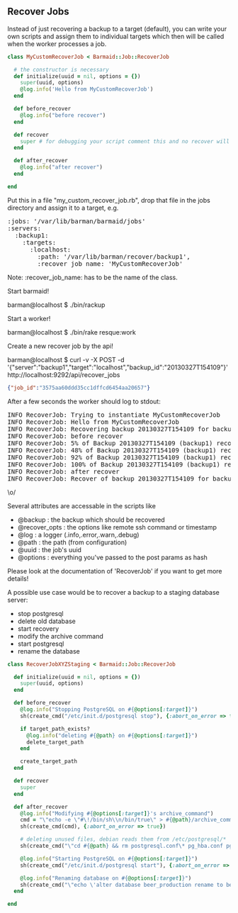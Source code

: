 ## Recover Jobs

Instead of just recovering a backup to a target (default), you can write your own scripts and assign them to individual targets which then will be called when the worker processes a job.

```ruby
class MyCustomRecoverJob < Barmaid::Job::RecoverJob

  # the constructor is necessary
  def initialize(uuid = nil, options = {})
    super(uuid, options)
    @log.info('Hello from MyCustomRecoverJob')
  end

  def before_recover
    @log.info("before recover")
  end

  def recover
    super # for debugging your script comment this and no recover will be executed
  end

  def after_recover
    @log.info("after recover")
  end

end
```

Put this in a file "my_custom_recover_job.rb", drop that file in the jobs directory and assign it to a target, e.g.

<pre>
:jobs: '/var/lib/barman/barmaid/jobs'
:servers:
  :backup1:
    :targets:
      :localhost:
        :path: '/var/lib/barman/recover/backup1',
        :recover_job_name: 'MyCustomRecoverJob'
</pre>

Note: :recover_job_name: has to be the name of the class.

Start barmaid!

  barman@localhost $ ./bin/rackup

Start a worker!

  barman@localhost $ ./bin/rake resque:work

Create a new recover job by the api!

  barman@localhost $ curl -v -X POST -d '{"server":"backup1","target":"localhost","backup_id":"20130327T154109"}' http://localhost:9292/api/recover_jobs

```json
{"job_id":"3575aa60ddd35cc1dffcd6454aa20657"}
```


After a few seconds the worker should log to stdout:

<pre>
INFO RecoverJob: Trying to instantiate MyCustomRecoverJob
INFO RecoverJob: Hello from MyCustomRecoverJob
INFO RecoverJob: Recovering backup 20130327T154109 for backup1 (options: {"time":1364402347,"status":"queued","server":"backup1","target":"localhost","backup_id":"20130327T154109","recover_opts":{}}}
INFO RecoverJob: before recover
INFO RecoverJob: 5% of Backup 20130327T154109 (backup1) recovered
INFO RecoverJob: 48% of Backup 20130327T154109 (backup1) recovered
INFO RecoverJob: 92% of Backup 20130327T154109 (backup1) recovered
INFO RecoverJob: 100% of Backup 20130327T154109 (backup1) recovered
INFO RecoverJob: after recover
INFO RecoverJob: Recover of backup 20130327T154109 for backup1 (uuid 3575aa60ddd35cc1dffcd6454aa20657) finished
</pre>

\o/


Several attributes are accessable in the scripts like

* @backup : the backup which should be recovered
* @recover_opts : the options like remote ssh command or timestamp
* @log : a logger (.info,.error,.warn,.debug)
* @path : the path (from configuration)
* @uuid : the job's uuid
* @options : everything you've passed to the post params as hash

Please look at the documentation of 'RecoverJob' if you want to get more details!


A possible use case would be to recover a backup to a staging database server:

* stop postgresql
* delete old database
* start recovery
* modify the archive command
* start postgresql
* rename the database

```ruby
class RecoverJobXYZStaging < Barmaid::Job::RecoverJob

  def initialize(uuid = nil, options = {})
    super(uuid, options)
  end

  def before_recover
    @log.info("Stopping PostgreSQL on #{@options[:target]}")
    sh(create_cmd("/etc/init.d/postgresql stop"), {:abort_on_error => true})

    if target_path_exists?
      @log.info("deleting #{@path} on #{@options[:target]}")
      delete_target_path 
    end

    create_target_path
  end

  def recover
    super
  end

  def after_recover
    @log.info("Modifying #{@options[:target]}'s archive_command")
    cmd = "\"echo -e \"#\!/bin/sh\\n/bin/true\" > #{@path}/archive_command.sh\""
    sh(create_cmd(cmd), {:abort_on_error => true})

    # deleting unused files, debian reads them from /etc/postgresql/*
    sh(create_cmd("\"cd #{@path} && rm postgresql.conf\* pg_hba.conf pg_ident.conf\""), {:abort_on_error => true})

    @log.info("Starting PostgreSQL on #{@options[:target]}")
    sh(create_cmd("/etc/init.d/postgresql start"), {:abort_on_error => true})

    @log.info("Renaming database on #{@options[:target]}")
    sh(create_cmd("\"echo \'alter database beer_production rename to beer_staging\' | psql\""), {:abort_on_error => true})
  end

end
```




